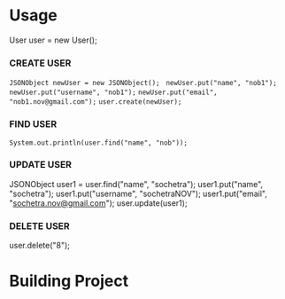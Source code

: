 # Usage
User user = new User();

### CREATE USER
```JSONObject newUser = new JSONObject(); ```
```newUser.put("name", "nob1");```
```newUser.put("username", "nob1");```
```newUser.put("email", "nob1.nov@gmail.com");```
```user.create(newUser); ```

### FIND USER
``` System.out.println(user.find("name", "nob")); ```

### UPDATE USER
JSONObject user1 = user.find("name", "sochetra");
user1.put("name", "sochetra");
user1.put("username", "sochetraNOV");
user1.put("email", "sochetra.nov@gmail.com");
user.update(user1);

### DELETE USER
user.delete("8");

# Building Project
 

